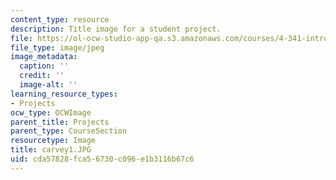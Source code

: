 ```yaml
---
content_type: resource
description: Title image for a student project.
file: https://ol-ocw-studio-app-qa.s3.amazonaws.com/courses/4-341-introduction-to-photography-fall-2002/cda57828fca56730c096e1b3116b67c6_carvey1.JPG
file_type: image/jpeg
image_metadata:
  caption: ''
  credit: ''
  image-alt: ''
learning_resource_types:
- Projects
ocw_type: OCWImage
parent_title: Projects
parent_type: CourseSection
resourcetype: Image
title: carvey1.JPG
uid: cda57828-fca5-6730-c096-e1b3116b67c6
---
```


